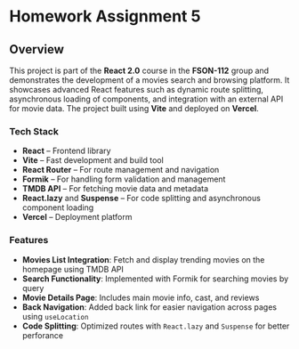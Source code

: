 # Homework Assignment 5

## Overview

This project is part of the **React 2.0** course in the **FSON-112** group and
demonstrates the development of a movies search and browsing platform. It
showcases advanced React features such as dynamic route splitting, asynchronous
loading of components, and integration with an external API for movie data. The
project built using **Vite** and deployed on **Vercel**.

### Tech Stack

- **React** – Frontend library
- **Vite** – Fast development and build tool
- **React Router** – For route management and navigation
- **Formik** – For handling form validation and management
- **TMDB API** – For fetching movie data and metadata
- **React.lazy** and **Suspense** – For code splitting and asynchronous
  component loading
- **Vercel** – Deployment platform

### Features

- **Movies List Integration**: Fetch and display trending movies on the homepage
  using TMDB API
- **Search Functionality**: Implemented with Formik for searching movies by
  query
- **Movie Details Page**: Includes main movie info, cast, and reviews
- **Back Navigation**: Added back link for easier navigation across pages using
  `useLocation`
- **Code Splitting**: Optimized routes with `React.lazy` and `Suspense` for
  better perforance
